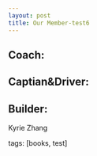 ```yaml
---
layout: post
title: Our Member-test6
---
```


Coach: 
---


Captian&Driver:
---


Builder:
---
Kyrie Zhang

tags: [books, test]

